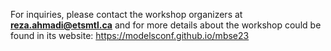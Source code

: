 For inquiries, please contact the workshop organizers at 
**reza.ahmadi@etsmtl.ca** and for more details about the workshop could be found in its website: https://modelsconf.github.io/mbse23
